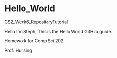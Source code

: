 # Hello_World
 CS2_Week6_RepositoryTutorial

Hello I'm Steph,
This is the Hello World GitHub guide.

Homework for Comp Sci 202

Prof: Huitsing
